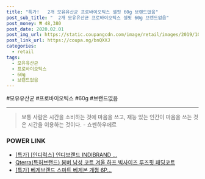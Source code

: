 ```yaml
--- 
title: "특가!   2개 모유유산균 프로바이오틱스 셀핏 60g 브랜드없음" 
post_sub_title: "  2개 모유유산균 프로바이오틱스 셀핏 60g 브랜드없음" 
post_money: ₩ 48,380 
post_date: 2020.02.01 
post_img_url: https://static.coupangcdn.com/image/retail/images/2019/10/24/15/1/be169287-2464-496d-8ade-4a926858b055.jpg 
post_link_url: https://coupa.ng/bnQXXJ 
categories: 
  - retail 
tags: 
  - 모유유산균 
  - 프로바이오틱스 
  - 60g 
  - 브랜드없음 
--- 
```

  #모유유산균 #프로바이오틱스 #60g #브랜드없음 
<hr> 

> 보통 사람은 시간을 소비하는 것에 마음을 쓰고, 재능 있는 인간이 마음을 쓰는 것은 시간을 이용하는 것이다. - 쇼펜하우에르 


### POWER LINK

* <a href="https://blog.naver.com/santokki14/221790319762" target="_blank">[특가] [인디럭스] 인디브랜드 INDIBRAND ...</a>
* <a href="https://blog.naver.com/fasyy4321/221780909986" target="_blank">Qterra(특허브랜드) 봄버 남성 코트 겨울 하프 빅사이즈 루즈핏 패딩코트</a>
* <a href="https://blog.naver.com/santokki14/221792964127" target="_blank">[특가] 베게브랜드 스마트 베게본 개껌 6P...</a>

